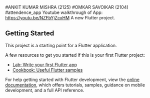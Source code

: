 #ANKIT KUMAR MISHRA (2125)
#OMKAR SAVOIKAR (2104)
#attendence_app
Youtube walkthrough of App: https://youtu.be/NZFbYjZcxHM
A new Flutter project.

## Getting Started

This project is a starting point for a Flutter application.

A few resources to get you started if this is your first Flutter project:

- [Lab: Write your first Flutter app](https://docs.flutter.dev/get-started/codelab)
- [Cookbook: Useful Flutter samples](https://docs.flutter.dev/cookbook)

For help getting started with Flutter development, view the
[online documentation](https://docs.flutter.dev/), which offers tutorials,
samples, guidance on mobile development, and a full API reference.

